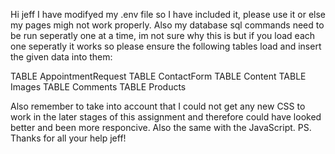 Hi jeff
I have modifyed my .env file so I have included it, please use it or else my pages migh not work properly. Also my database sql commands need to be run seperatly one at a time, im not sure why this is but if you load each one seperatly it works so please ensure the following tables load and insert the given data into them: 

TABLE AppointmentRequest
TABLE ContactForm
TABLE Content
TABLE Images
TABLE Comments
TABLE Products

Also remember to take into account that I could not get any new CSS to work in the later stages of this assignment and therefore could have looked better and been more responcive. Also the same with the JavaScript. PS. Thanks for all your help jeff!
